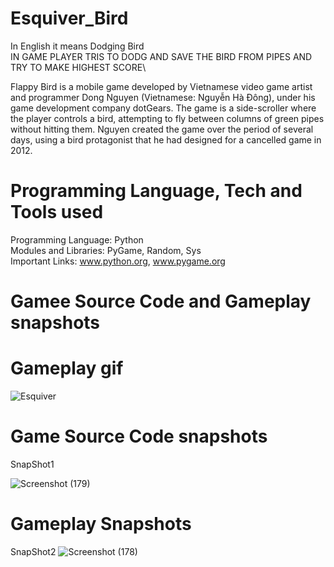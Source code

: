 # Esquiver_Bird 
In English it means Dodging Bird\
IN GAME PLAYER TRIS TO DODG AND SAVE THE BIRD FROM PIPES AND TRY TO MAKE HIGHEST SCORE\

Flappy Bird is a mobile game developed by Vietnamese video game artist and programmer Dong Nguyen (Vietnamese: Nguyễn Hà Đông), under his game development company dotGears. The game is a side-scroller where the player controls a bird, attempting to fly between columns of green pipes without hitting them. Nguyen created the game over the period of several days, using a bird protagonist that he had designed for a cancelled game in 2012.

# Programming Language, Tech and Tools used
Programming Language: Python\
Modules and Libraries: PyGame, Random, Sys\
Important Links: www.python.org, www.pygame.org
# Gamee Source Code and Gameplay snapshots
# Gameplay gif
![Esquiver](https://user-images.githubusercontent.com/31153225/106018890-08b9b700-60e8-11eb-9370-7045e347c83d.gif)


# Game Source Code snapshots
SnapShot1

![Screenshot (179)](https://user-images.githubusercontent.com/31153225/106019147-546c6080-60e8-11eb-9983-459be9d99dc5.png)
# Gameplay Snapshots
SnapShot2
![Screenshot (178)](https://user-images.githubusercontent.com/31153225/106019237-6ea63e80-60e8-11eb-8594-4a419970911c.png)
